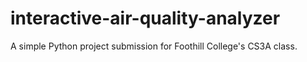 # interactive-air-quality-analyzer
A simple Python project submission for Foothill College's CS3A class.
